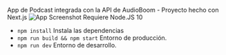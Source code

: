 App de Podcast integrada con la API de AudioBoom - Proyecto hecho con Next.js
![App Screenshot](./.readme-static/)
Requiere Node.JS 10

* `npm install` Instala las dependencias
* `npm run build && npm start` Entorno de producción.
* `npm run dev` Entorno de desarrollo. 